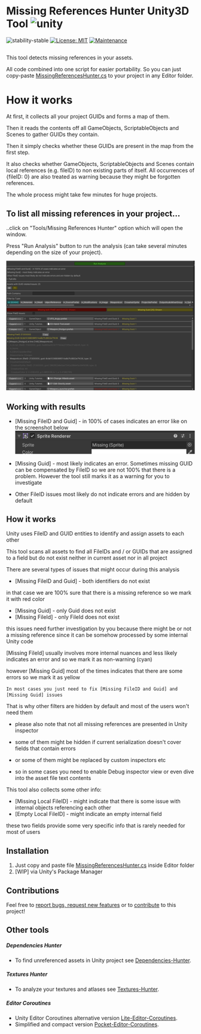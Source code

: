 # Missing References Hunter Unity3D Tool ![unity](https://img.shields.io/badge/Unity-100000?style=for-the-badge&logo=unity&logoColor=white)

![stability-stable](https://img.shields.io/badge/stability-stable-green.svg)
[![License: MIT](https://img.shields.io/badge/License-MIT-yellow.svg)](https://opensource.org/licenses/MIT)
[![Maintenance](https://img.shields.io/badge/Maintained%3F-yes-green.svg)](https://GitHub.com/Naereen/StrapDown.js/graphs/commit-activity)

##
This tool detects missing references in your assets.

All code combined into one script for easier portability.
So you can just copy-paste [MissingReferencesHunter.cs](./Packages/MissingRefsHunter/Editor/MissingReferencesHunter.cs) to your project in any Editor folder.

# How it works

At first, it collects all your project GUIDs and forms a map of them.

Then it reads the contents off all GameObjects, ScriptableObjects and Scenes to gather GUIDs they contain.

Then it simply checks whether these GUIDs are present in the map from the first step.

It also checks whether GameObjects, ScriptableObjects and Scenes contain local references (e.g. fileID) to non existing parts of itself.
All occurrences of {fileID: 0} are also treated as warning because they might be forgotten references.

The whole process might take few minutes for huge projects.

## To list all missing references in your project...
..click on "Tools/Missing References Hunter" option which will open the window. 

Press "Run Analysis" button to run the analysis (can take several minutes depending on the size of your project).

![plot](./Screenshots/main_window.png)

## Working with results

* [Missing FileID and Guid] - in 100% of cases indicates an error like on the screenshot below
![plot](./Screenshots/missing_reference_example.png)

* [Missing Guid] - most likely indicates an error. Sometimes missing GUID can be compensated by FileID 
so we are not 100% that there is a problem. However the tool still marks it as a warning for you to investigate

* Other FileID issues most likely do not indicate errors and are hidden by default

## How it works

Unity uses FileID and GUID entities to identify and assign assets to each other

This tool scans all assets to find all FileIDs and / or GUIDs that are assigned to a field
but do not exist neither in current asset nor in all project


There are several types of issues that might occur during this analysis

* [Missing FileID and Guid] - both identifiers do not exist


in that case we are 100% sure that there is a missing reference so we mark it with red color

* [Missing Guid] - only Guid does not exist
* [Missing FileId] - only FileId does not exist

this issues need further investigation by you because there might be or not a missing reference since it can be somehow processed by some internal Unity code


[Missing FileId] usually involves more internal nuances and less likely indicates an error and so we mark it as non-warning (cyan)

however [Missing Guid] most of the times indicates that there are some errors so we mark it as yellow

```
In most cases you just need to fix [Missing FileID and Guid] and [Missing Guid] issues
```

That is why other filters are hidden by default and most of the users won't need them

* please also note that not all missing references are presented in Unity inspector
* some of them might be hidden if current serialization doesn't cover fields that contain errors
* or some of them might be replaced by custom inspectors etc

* so in some cases you need to enable Debug inspector view or even dive into the asset file text contents


This tool also collects some other info:

* [Missing Local FileID] - might indicate that there is some issue with internal objects referencing each other
* [Empty Local FileID] - might indicate an empty internal field 

these two fields provide some very specific info that is rarely needed for most of users

## Installation

 1. Just copy and paste file [MissingReferencesHunter.cs](./Packages/MissingRefsHunter/Editor/MissingReferencesHunter.cs) inside Editor folder
 2. [WIP] via Unity's Package Manager 

## Contributions

Feel free to [report bugs, request new features](https://github.com/AlexeyPerov/Unity-MissingReferences-Hunter/issues) 
or to [contribute](https://github.com/AlexeyPerov/Unity-MissingReferences-Hunter/pulls) to this project!

## Other tools

##### Dependencies Hunter

- To find unreferenced assets in Unity project see [Dependencies-Hunter](https://github.com/AlexeyPerov/Unity-Dependencies-Hunter).

##### Textures Hunter

- To analyze your textures and atlases see [Textures-Hunter](https://github.com/AlexeyPerov/Unity-Textures-Hunter).

 ##### Editor Coroutines

- Unity Editor Coroutines alternative version [Lite-Editor-Coroutines](https://github.com/AlexeyPerov/Unity-Lite-Editor-Coroutines).
- Simplified and compact version [Pocket-Editor-Coroutines](https://github.com/AlexeyPerov/Unity-Pocket-Editor-Coroutines).
